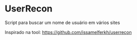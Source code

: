 # UserRecon
Script para buscar um nome de usuário em vários sites

Inspirado na tool: https://github.com/issamelferkh/userrecon
